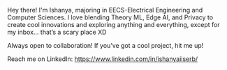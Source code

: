 Hey there! I'm Ishanya, majoring in EECS-Electrical Engineering and Computer Sciences. I love blending Theory ML, Edge AI, and Privacy to create cool innovations and exploring anything and everything, except for my inbox… that’s a scary place XD

Always open to collaboration! If you’ve got a cool project, hit me up!

Reach me on LinkedIn: https://www.linkedin.com/in/ishanyaiiserb/ 

<!---
ishanyaa/ishanyaa is a ✨ special ✨ repository because its `README.md` (this file) appears on your GitHub profile.
You can click the Preview link to take a look at your changes.
--->
